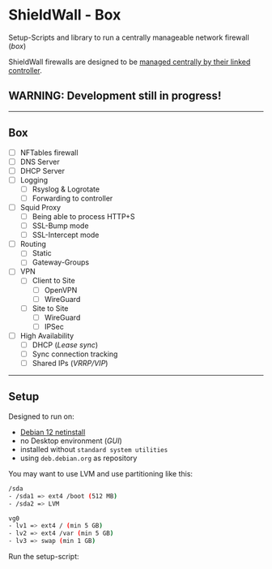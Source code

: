# ShieldWall - Box

Setup-Scripts and library to run a centrally manageable network firewall (*box*)

ShieldWall firewalls are designed to be [managed centrally by their linked controller](https://github.com/shield-wall-net/controller).

## WARNING: Development still in progress!

----

## Box

- [ ] NFTables firewall
- [ ] DNS Server
- [ ] DHCP Server
- [ ] Logging
  - [ ] Rsyslog & Logrotate
  - [ ] Forwarding to controller
- [ ] Squid Proxy
  - [ ] Being able to process HTTP+S
  - [ ] SSL-Bump mode
  - [ ] SSL-Intercept mode
- [ ] Routing
  - [ ] Static
  - [ ] Gateway-Groups
- [ ] VPN
  - [ ] Client to Site
    - [ ] OpenVPN
    - [ ] WireGuard
  - [ ] Site to Site
    - [ ] WireGuard
    - [ ] IPSec
- [ ] High Availability
  - [ ] DHCP (*Lease sync*)
  - [ ] Sync connection tracking
  - [ ] Shared IPs (*VRRP/VIP*)

----

## Setup

Designed to run on:
* [Debian 12 netinstall](https://www.debian.org/CD/netinst/)
* no Desktop environment (*GUI*)
* installed without `standard system utilities`
* using `deb.debian.org` as repository

You may want to use LVM and use partitioning like this:

```bash
/sda
- /sda1 => ext4 /boot (512 MB)
- /sda2 => LVM

vg0
- lv1 => ext4 / (min 5 GB)
- lv2 => ext4 /var (min 5 GB)
- lv3 => swap (min 1 GB)
```

Run the setup-script:
